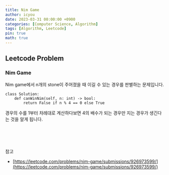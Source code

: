 ```yaml
---
title: Nim Game
author: icyou
date: 2023-03-31 00:00:00 +0900
categories: [Computer Science, Algorithm]
tags: [Algorithm, Leetcode]
pin: true
math: true
---
```


## Leetcode Problem

### Nim Game
Nim game에서 n개의 stone이 주어졌을 때 이길 수 있는 경우를 판별하는 문제입니다.

```
class Solution:
    def canWinNim(self, n: int) -> bool:
        return False if n % 4 == 0 else True
```
경우의 수를 1부터 차례대로 계산하다보면 4의 배수가 되는 경우만 지는 경우가 생긴다는 것을 알게 됩니다.



<br/><br/><br/><br/>
참고 
- [https://leetcode.com/problems/nim-game/submissions/926973599/](https://leetcode.com/problems/nim-game/submissions/926973599/)